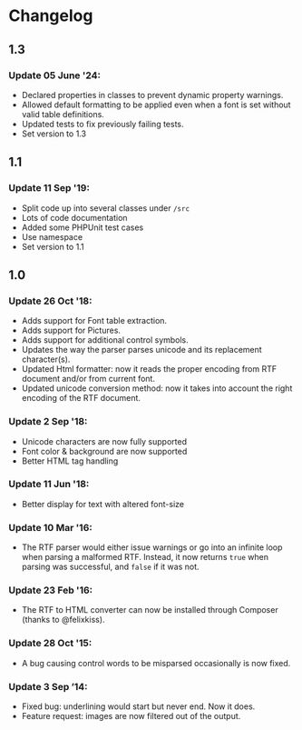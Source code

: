 # Changelog

## 1.3

### Update 05 June '24:
- Declared properties in classes to prevent dynamic property warnings.
- Allowed default formatting to be applied even when a font is set without valid table definitions.
- Updated tests to fix previously failing tests.
- Set version to 1.3

## 1.1

### Update 11 Sep '19:
- Split code up into several classes under `/src`
- Lots of code documentation
- Added some PHPUnit test cases
- Use namespace
- Set version to 1.1

## 1.0

### Update 26 Oct '18:

- Adds support for Font table extraction.
- Adds support for Pictures.
- Adds support for additional control symbols.
- Updates the way the parser parses unicode and its replacement character(s).
- Updated Html formatter: now it reads the proper encoding from RTF 
  document and/or from current font.
- Updated unicode conversion method: now it takes into account the 
  right encoding of the RTF document.

### Update 2 Sep '18:

- Unicode characters are now fully supported
- Font color & background are now supported
- Better HTML tag handling

### Update 11 Jun '18:

- Better display for text with altered font-size 

### Update 10 Mar '16:

- The RTF parser would either issue warnings or go into an infinite 
  loop when parsing a malformed RTF. Instead, it now returns `true` when 
  parsing was successful, and `false` if it was not.

### Update 23 Feb '16:

- The RTF to HTML converter can now be installed through Composer 
  (thanks to @felixkiss).

### Update 28 Oct '15:

- A bug causing control words to be misparsed occasionally is now fixed.

### Update 3 Sep ’14:

- Fixed bug: underlining would start but never end. Now it does.
- Feature request: images are now filtered out of the output. 
